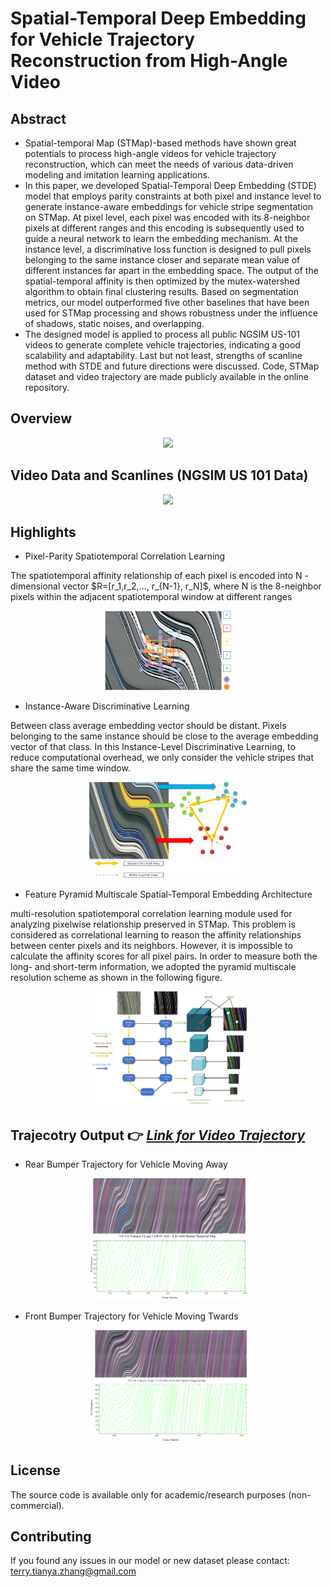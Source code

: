 # Spatial-Temporal Deep Embedding for Vehicle Trajectory Reconstruction from High-Angle Video

Abstract
---------------------

- Spatial-temporal Map (STMap)-based methods have shown great potentials to process high-angle videos for vehicle trajectory reconstruction, which can meet the needs of various data-driven modeling and imitation learning applications.  
- In this paper, we developed Spatial-Temporal Deep Embedding (STDE) model that employs parity constraints at both pixel and instance level to generate instance-aware embeddings for vehicle stripe segmentation on STMap. At pixel level, each pixel was encoded with its 8-neighbor pixels at different ranges and this encoding is subsequently used to guide a neural network to learn the embedding mechanism. At the instance level, a discriminative loss function is designed to pull pixels belonging to the same instance closer and separate mean value of different instances far apart in the embedding space. The output of the spatial-temporal affinity is then optimized by the mutex-watershed algorithm to obtain final clustering results. Based on segmentation metrics, our model outperformed five other baselines that have been used for STMap processing and shows robustness under the influence of shadows, static noises, and overlapping. 
- The designed model is applied to process all public NGSIM US-101 videos to generate complete vehicle trajectories, indicating a good scalability and adaptability. Last but not least, strengths of scanline method with STDE and future directions were discussed.  Code, STMap dataset and video trajectory are made publicly available in the online repository.


Overview  
--------------------

<p align="center"><img src="https://github.com/TeRyZh/Spatial-Temporal-Deep-Embedding-for-Vehicle-Trajectory-Reconstruction-from-High-Angle-Video/blob/main/Images/Overview.png" /></p>

Video Data and Scanlines (NGSIM US 101 Data)
-------------------
<p align="center"><img src="https://github.com/TeRyZh/Spatial-Temporal-Deep-Embedding-for-Vehicle-Trajectory-Reconstruction-from-High-Angle-Video/blob/main/Images/US-101%20Scanlines.png" /></p>



Highlights
--------------------
- Pixel-Parity Spatiotemporal Correlation Learning
<p> The spatiotemporal affinity relationship of each pixel is encoded into N - dimensional vector $R=[r_1,r_2,…, r_{N-1}, r_N]$, where N is the 8-neighbor pixels within the adjacent spatiotemporal window at different ranges  </p>
<p align="center"><img src="https://github.com/TeRyZh/Spatial-Temporal-Deep-Embedding-for-Vehicle-Trajectory-Reconstruction-from-High-Angle-Video/blob/main/Images/SpatioTemporal_Adjacent_Encoding.png" width=40% height=40% /></p>

- Instance-Aware Discriminative Learning
<p> Between class average embedding vector should be distant. Pixels belonging to the same instance should be close to the average embedding vector of that class. In this Instance-Level Discriminative Learning, to reduce computational overhead, we only consider the vehicle stripes that share the same time window. </p>
<p align="center"><img src="https://github.com/TeRyZh/Spatial-Temporal-Deep-Embedding-for-Vehicle-Trajectory-Reconstruction-from-High-Angle-Video/blob/main/Images/Instance%20Level%20Embedding.png" width=50% height=50% /></p>

- Feature Pyramid Multiscale Spatial-Temporal Embedding Architecture
<p>  multi-resolution spatiotemporal correlation learning module used for analyzing pixelwise relationship preserved in STMap. This problem is considered as correlational learning to reason the affinity relationships between center pixels and its neighbors. However, it is impossible to calculate the affinity scores for all pixel pairs. In order to measure both the long- and short-term information, we adopted the pyramid multiscale resolution scheme as shown in the following figure. </p>
<p align="center"><img src="https://github.com/TeRyZh/Spatial-Temporal-Deep-Embedding-for-Vehicle-Trajectory-Reconstruction-from-High-Angle-Video/blob/main/Images/Feature%20Pyramid%20Embedding.png" width=50% height=50% /></p>


Trajecotry Output 👉 [***Link for Video Trajectory***](https://drive.google.com/drive/folders/1BXlYHSgIJm-WGje_HwBCDFLnqNAuF7G5?usp=sharing)
--------------------
- Rear Bumper Trajectory for Vehicle Moving Away
<p align="center"><img src="https://github.com/TeRyZh/Spatial-Temporal-Deep-Embedding-for-Vehicle-Trajectory-Reconstruction-from-High-Angle-Video/blob/main/Images/C4L3_P2_Pixel_Trajectory.png" width=50% height=50% /></p>

- Front Bumper Trajectory for Vehicle Moving Twards
<p align="center"><img src="https://github.com/TeRyZh/Spatial-Temporal-Deep-Embedding-for-Vehicle-Trajectory-Reconstruction-from-High-Angle-Video/blob/main/Images/C3L3_P3_Pixel_Trajectory.png" width=50% height=50% /></p>

License
-------
The source code is available only for academic/research purposes (non-commercial).


Contributing
--------
If you found any issues in our model or new dataset please contact: terry.tianya.zhang@gmail.com
